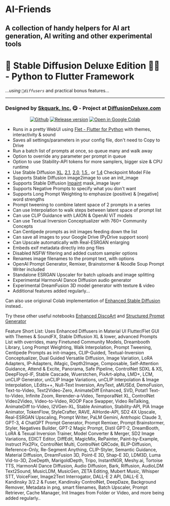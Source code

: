 # AI-Friends
A collection of handy helpers for AI art generation, AI writing and other experimental tools
---
# 🎨 **Stable Diffusion Deluxe Edition** 👨‍🎨️ - Python to Flutter Framework

*...using `🧨diffusers`* and practical bonus features...



---
### Designed by [**Skquark**, Inc.](https://www.Skquark.com) 😋 - Project at [DiffusionDeluxe.com](https://DiffusionDeluxe.com)
<p align=center>
<a href="https://github.com/Skquark/AI-Friends/blob/main/Stable_Diffusion_Deluxe.ipynb"><img src="https://badgen.net/badge/icon/github?icon=github&label" alt="Github"></a> <a href="https://github.com/Skquark/AI-Friends"><img src="https://badgen.net/github/release/Skquark/AI-Friends/stable" alt="Release version"></a>
<a href="https://colab.research.google.com/github/Skquark/AI-Friends/blob/main/Stable_Diffusion_Deluxe.ipynb"><img src="https://img.shields.io/badge/Open-in%20Colab-brightgreen?logo=google-colab&style=flat-square" alt="Open in Google Colab"/></a>
</p>

*   Runs in a pretty WebUI using [Flet - Flutter for Python](https://flet.dev) with themes, interactivity & sound
*   Saves all settings/parameters in your config file, don't need to Copy to Drive
*   Run a batch list of prompts at once, so queue many and walk away
*   Option to override any parameter per prompt in queue
*   Option to use Stability-API tokens for more samplers, bigger size & CPU runtime
*   Use Stable Diffusion [XL](https://huggingface.co/stabilityai/stable-diffusion-xl-base-0.9), [2.1](https://huggingface.co/stabilityai/stable-diffusion-2-1), [2.0](https://huggingface.co/stabilityai/stable-diffusion-2), [1.5 ](https://huggingface.co/runwayml/stable-diffusion-v1-5), or [1.4](https://huggingface.co/CompVis/stable-diffusion-v1-4) Checkpoint Model File
*   Supports Stable Diffusion image2image to use an init_image
*   Supports Stable Diffusion [Inpaint](https://huggingface.co/runwayml/stable-diffusion-inpainting) mask_image layer
*   Supports Negative Prompts to specify what you don't want
*   Supports Long Prompt Weighting to emphasize (positive) & [negative] word strengths
*   Prompt tweening to combine latent space of 2 prompts in a series
*   Can use Interpolation to walk steps between latent space of prompt list
*   Can use CLIP Guidance with LAION & OpenAI ViT models
*   Can use Textual Inversion Conceptualizer with 760+ Community Concepts
*   Can Centipede prompts as init images feeding down the list
*   Can save all images to your Google Drive (PyDrive support soon)
*   Can Upscale automatically with Real-ESRGAN enlarging
*   Embeds exif metadata directly into png files
*   Disabled NSFW filtering and added custom sampler options
*   Renames image filenames to the prompt text, with options
*   OpenAI Prompt Generator, Remixer, Brainstormer & Noodle Soup Prompt Writer included
*   Standalone ESRGAN Upscaler for batch uploads and image splitting
*   Experimental HarmonAI Dance Diffusion audio generator
*   Experimental DreamFusion 3D model generator with texture & video
*   Additional features added regularly...

Can also use origional Colab implementation of [Enhanced Stable Diffusion](https://colab.research.google.com/github/Skquark/structured-prompt-generator/blob/main/Enhanced_Stable_Diffusion_with_diffusers.ipynb) instead..

Try these other useful notebooks [Enhanced DiscoArt](https://colab.research.google.com/github/Skquark/structured-prompt-generator/blob/main/DiscoArt_%5B_w_Batch_Prompts_%26_GPT_3_Generator%5D.ipynb) and [Structured Prompt Generator](https://colab.research.google.com/github/Skquark/structured-prompt-generator/blob/main/Structured_Prompt_Generator.ipynb)

Feature Short List: Uses Enhanced Diffusers in Material UI Flutter/Flet GUI with Themes & SoundFX, Stable Diffusion XL & lower, advanced Prompts List with overrides, many Finetuned Community Models, Dreambooth Library, Long Prompt Weighting, Walk Interpolation, Prompt Tweening, Centipede Prompts as init-images, CLIP-Guided, Textual-Inversion Conceptualizer, Dual Guided Versatile Diffusion, Image Variation, LoRA Adapters, IP-Adapters, iMagic, Depth2Image, Composable, Self-Attention Guidance, Attend & Excite, Panorama, Safe Pipeline, ControlNet SDXL & XS, DeepFloyd-IF, Stable Cascade, Wuerstchen, PixArt-alpha, LMD+, LCM, unCLIP Generator, unCLIP Image Variations, unCLIP Interpolation & Image Interpolation, LEdits++, Null-Text Inversion, AnyText, aMUSEd, DemoFusion, Text-to-Video, Text2Video-Zero, AnimateDiff Enhanced, SVD, Potat1 Text-to-Video, Infinite Zoom, Rerender-a-Video, TemporalNet XL, ControlNet Video2Video, Video-to-Video, ROOP Face Swapper, Video ReTalking, AnimateDiff to-Video, I2VGen-XL, Stable Animation, Stability-API, PIA Image Animator, TokenFlow, StyleCrafter, RAVE, AIHorde-API, SD2 4X Upscale, Real-ESRGAN Upscaling, Prompt Writer, PaLM Gemini, Antrhopic Claude 3, GPT-3, 4 ChatGPT Prompt Generator, Prompt Remixer, Prompt Brainstormer, Styler, Negatives Builder, GPT-2 Magic Prompt, Distil GPT-2, DreamBooth, LoRA & Texual Inversion Trainer, Model Converter & Merger, SD2 Image Variations, EDICT Editor, DiffEdit, MagicMix, RePainter, Paint-by-Example, Instruct Pix2Pix, ControlNet Multi, ControlNet QRCode, BLIP-Diffusion, Reference-Only, Re-Segment Anything, CLIP-Styler, Semantic Guidance, Material Diffusion, DreamFusion 3D, Point-E 3D, Shap-E 3D, LDM3D, Luma Vid-to-3D, ZoeDepth, MarigoldDepth, Tripo, InstantNGR, Meshy.ai, Tortoise TTS, HarmonAI Dance Diffusion, Audio Diffusion, Bark, Riffusion, AudioLDM Text2Sound, MusicLDM, MusicGen, ZETA Editing, Mubert Music, Whisper STT, VoiceFixer, Image2Text Interrogator, DALL-E 2 API, DALL-E 3, Kandinsky 3/2.2 & Fuser, Kandinsky ControlNet, DeepDaze, Background Remover, Metadata in png, smart filenames, Batch Upscaler, Prompt Retriever, Cache Manager, Init Images from Folder or Video, and more being added regularly..